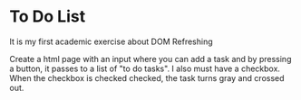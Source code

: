 # To Do List
It is my first academic exercise about DOM Refreshing

Create a html page with an input where you can add a task and by pressing a button, it passes to a list of "to do tasks".
I also must have a checkbox.
When the checkbox is checked checked, the task turns gray and crossed out.
